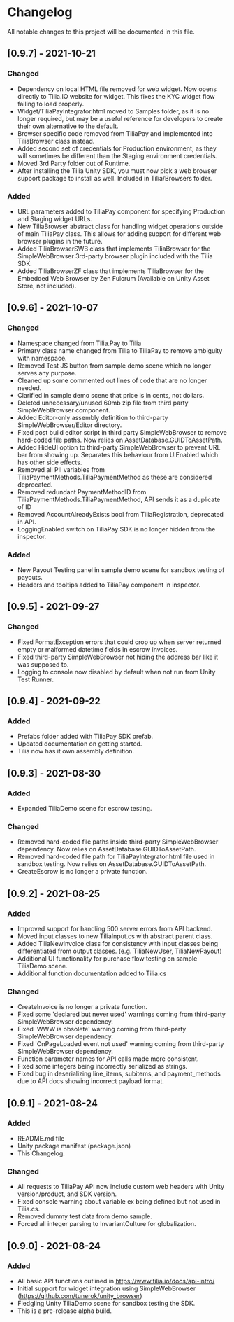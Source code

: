 # Changelog
All notable changes to this project will be documented in this file.

## [0.9.7] - 2021-10-21
### Changed
 - Dependency on local HTML file removed for web widget. Now opens directly to Tilia.IO website for widget. This fixes the KYC widget flow failing to load properly.
 - Widget/TiliaPayIntegrator.html moved to Samples folder, as it is no longer required, but may be a useful reference for developers to create their own alternative to the default.
 - Browser specific code removed from TiliaPay and implemented into TiliaBrowser class instead.
 - Added second set of credentials for Production environment, as they will sometimes be different than the Staging environment credentials.
 - Moved 3rd Party folder out of Runtime.
 - After installing the Tilia Unity SDK, you must now pick a web browser support package to install as well. Included in Tilia/Browsers folder.

### Added
 - URL parameters added to TiliaPay component for specifying Production and Staging widget URLs.
 - New TiliaBrowser abstract class for handling widget operations outside of main TiliaPay class. This allows for adding support for different web browser plugins in the future.
 - Added TiliaBrowserSWB class that implements TiliaBrowser for the SimpleWebBrowser 3rd-party browser plugin included with the Tilia SDK.
 - Added TiliaBrowserZF class that implements TiliaBrowser for the Embedded Web Browser by Zen Fulcrum (Available on Unity Asset Store, not included).

## [0.9.6] - 2021-10-07
### Changed
 - Namespace changed from Tilia.Pay to Tilia
 - Primary class name changed from Tilia to TiliaPay to remove ambiguity with namespace.
 - Removed Test JS button from sample demo scene which no longer serves any purpose.
 - Cleaned up some commented out lines of code that are no longer needed.
 - Clarified in sample demo scene that price is in cents, not dollars.
 - Deleted unnecessary/unused 60mb zip file from third party SimpleWebBrowser component.
 - Added Editor-only assembly definition to third-party SimpleWebBrowser/Editor directory.
 - Fixed post build editor script in third party SimpleWebBrowser to remove hard-coded file paths. Now relies on AssetDatabase.GUIDToAssetPath.
 - Added HideUI option to third-party SimpleWebBrowser to prevent URL bar from showing up. Separates this behaviour from UIEnabled which has other side effects.
 - Removed all PII variables from TiliaPaymentMethods.TiliaPaymentMethod as these are considered deprecated.
 - Removed redundant PaymentMethodID from TiliaPaymentMethods.TiliaPaymentMethod, API sends it as a duplicate of ID
 - Removed AccountAlreadyExists bool from TiliaRegistration, deprecated in API.
 - LoggingEnabled switch on TiliaPay SDK is no longer hidden from the inspector.

### Added
 - New Payout Testing panel in sample demo scene for sandbox testing of payouts.
 - Headers and tooltips added to TiliaPay component in inspector.

## [0.9.5] - 2021-09-27
### Changed
 - Fixed FormatException errors that could crop up when server returned empty or malformed datetime fields in escrow invoices.
 - Fixed third-party SimpleWebBrowser not hiding the address bar like it was supposed to.
 - Logging to console now disabled by default when not run from Unity Test Runner.

## [0.9.4] - 2021-09-22
### Added
 - Prefabs folder added with TiliaPay SDK prefab.
 - Updated documentation on getting started.
 - Tilia now has it own assembly definition.

## [0.9.3] - 2021-08-30
### Added
 - Expanded TiliaDemo scene for escrow testing.

### Changed
 - Removed hard-coded file paths inside third-party SimpleWebBrowser dependency. Now relies on AssetDatabase.GUIDToAssetPath.
 - Removed hard-coded file path for TiliaPayIntegrator.html file used in sandbox testing. Now relies on AssetDatabase.GUIDToAssetPath.
 - CreateEscrow is no longer a private function.

## [0.9.2] - 2021-08-25
### Added
 - Improved support for handling 500 server errors from API backend.
 - Moved input classes to new TiliaInput.cs with abstract parent class.
 - Added TiliaNewInvoice class for consistency with input classes being differentiated from output classes. (e.g. TiliaNewUser, TiliaNewPayout)
 - Additional UI functionality for purchase flow testing on sample TiliaDemo scene.
 - Additional function documentation added to Tilia.cs

### Changed
 - CreateInvoice is no longer a private function.
 - Fixed some 'declared but never used' warnings coming from third-party SimpleWebBrowser dependency.
 - Fixed 'WWW is obsolete' warning coming from third-party SimpleWebBrowser dependency.
 - Fixed 'OnPageLoaded event not used' warning coming from third-party SimpleWebBrowser dependency.
 - Function parameter names for API calls made more consistent.
 - Fixed some integers being incorrectly serialized as strings.
 - Fixed bug in deserializing line_items, subitems, and payment_methods due to API docs showing incorrect payload format.

## [0.9.1] - 2021-08-24
### Added
- README.md file
- Unity package manifest (package.json)
- This Changelog.

### Changed
 - All requests to TiliaPay API now include custom web headers with Unity version/product, and SDK version.
 - Fixed console warning about variable ex being defined but not used in Tilia.cs.
 - Removed dummy test data from demo sample.
 - Forced all integer parsing to InvariantCulture for globalization.

## [0.9.0] - 2021-08-24
### Added
 - All basic API functions outlined in https://www.tilia.io/docs/api-intro/
 - Initial support for widget integration using SimpleWebBrowser (https://github.com/tunerok/unity_browser)
 - Fledgling Unity TiliaDemo scene for sandbox testing the SDK.
 - This is a pre-release alpha build.
